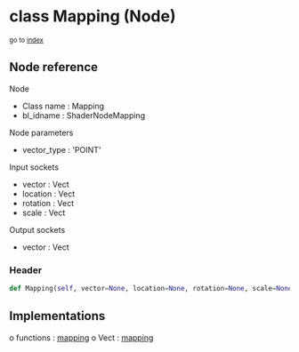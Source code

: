 # class Mapping (Node)

<sub>go to [index](/docs/index.md)</sub>

## Node reference

Node
 - Class name : Mapping
 - bl_idname : ShaderNodeMapping

Node parameters
 - vector_type : 'POINT'

Input sockets
 - vector : Vect
 - location : Vect
 - rotation : Vect
 - scale : Vect

Output sockets
 - vector : Vect

### Header

``` python
def Mapping(self, vector=None, location=None, rotation=None, scale=None, vector_type='POINT', node_label=None, node_color=None):
```

## Implementations

o functions : [mapping](/docs/Shader_classes/GLOBAL.md#mapping)
o Vect : [mapping](/docs/Shader_classes/Vect.md#mapping)

